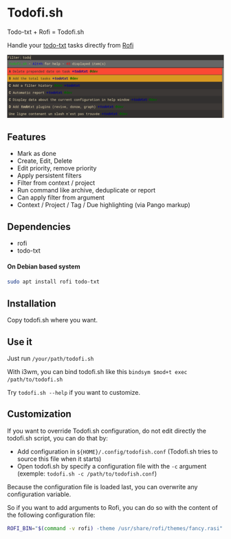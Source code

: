 # Todofi.sh

Todo-txt + Rofi = Todofi.sh

Handle your [todo-txt](http://todotxt.org/) tasks directly from [Rofi](https://github.com/DaveDavenport/rofi)

![Todofi.sh screenshot](screenshot.png)

## Features

* Mark as done
* Create, Edit, Delete
* Edit priority, remove priority
* Apply persistent filters
* Filter from context / project
* Run command like archive, deduplicate or report
* Can apply filter from argument
* Context / Project / Tag / Due highlighting (via Pango markup)

## Dependencies

* rofi
* todo-txt

#### On Debian based system

```bash
sudo apt install rofi todo-txt
```

## Installation

Copy todofi.sh where you want.

## Use it

Just run `/your/path/todofi.sh`

With i3wm, you can bind todofi.sh like this `bindsym $mod+t exec /path/to/todofi.sh`

Try `todofi.sh --help` if you want to customize.

## Customization

If you want to override Todofi.sh configuration, do not edit directly the todofi.sh script, you can do that by:

* Add configuration in `${HOME}/.config/todofish.conf` (Todofi.sh tries to source this file when it starts)
* Open todofi.sh by specify a configuration file with the `-c` argument (exemple: `todofi.sh -c /path/to/todofish.conf`)

Because the configuration file is loaded last, you can overwrite any configuration variable.

So if you want to add arguments to Rofi, you can do so with the content of the following configuration file:

```bash
ROFI_BIN="$(command -v rofi) -theme /usr/share/rofi/themes/fancy.rasi"
```
